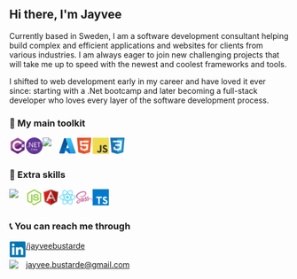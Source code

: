 ## Hi there, I'm Jayvee

Currently based in Sweden, I am a software development consultant helping build complex and efficient applications and websites for clients from various industries. I am always eager to join new challenging projects that will take me up to speed with the newest and coolest frameworks and tools.

I shifted to web development early in my career and have loved it ever since: starting with a .Net bootcamp and later becoming a full-stack developer who loves every layer of the software development process.


### 🧰 My main toolkit

<img width="30" align="left" src="https://raw.githubusercontent.com/devicons/devicon/master/icons/csharp/csharp-original.svg">
<img width="30" align="left" src="https://github.com/devicons/devicon/blob/master/icons/dotnetcore/dotnetcore-original.svg">
<img width="30" align="left" src="https://seeklogo.com/images/M/microsoft-sql-server-logo-96AF49E2B3-seeklogo.com.png">
<img width="30" align="left" src="https://github.com/devicons/devicon/blob/master/icons/azure/azure-original.svg">
<img width="30" align="left" src="https://github.com/devicons/devicon/blob/master/icons/html5/html5-original.svg">
<img width="30" align="left" src="https://raw.githubusercontent.com/devicons/devicon/master/icons/javascript/javascript-original.svg">
<img width="30" align="left" src="https://raw.githubusercontent.com/devicons/devicon/master/icons/css3/css3-original.svg">
<br/><br/>

### 🔧 Extra skills
<img width="30" align="left" src="https://seeklogo.com/images/A/amazon-web-services-aws-logo-6C2E3DCD3E-seeklogo.com.png">
<img width="30" align="left" src="https://github.com/devicons/devicon/blob/master/icons/nodejs/nodejs-original.svg">
<img width="30" align="left" src="https://github.com/devicons/devicon/blob/master/icons/angularjs/angularjs-original.svg">
<img width="30" align="left" src="https://github.com/devicons/devicon/blob/master/icons/react/react-original.svg">
<img width="30" align="left" src="https://github.com/devicons/devicon/blob/master/icons/sass/sass-original.svg">
<img width="30" align="left" src="https://github.com/devicons/devicon/blob/master/icons/typescript/typescript-original.svg">
<br /><br/>

### 📞 You can reach me through
[<img width="30" align="left" src="https://raw.githubusercontent.com/devicons/devicon/master/icons/linkedin/linkedin-original.svg"> /jayveebustarde](https://www.linkedin.com/in/jayveebustarde/)<br/><br/>
<img width="30" align="left" src="https://seeklogo.com/images/G/google-gmail-logo-620D76A63C-seeklogo.com.png"> jayvee.bustarde@gmail.com

<!--
**jayveebustarde/jayveebustarde** is a ✨ _special_ ✨ repository because its `README.md` (this file) appears on your GitHub profile.

Here are some ideas to get you started:

- 🔭 I’m currently working on ...
- 🌱 I’m currently learning ...
- 👯 I’m looking to collaborate on ...
- 🤔 I’m looking for help with ...
- 💬 Ask me about ...
- 📫 How to reach me: ...
- 😄 Pronouns: ...
- ⚡ Fun fact: ...
-->
